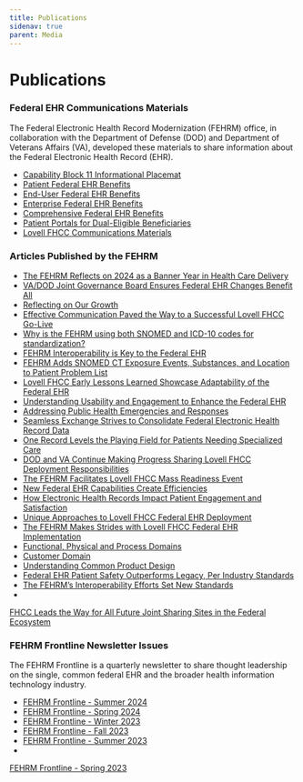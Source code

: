 ```yaml
---
title: Publications
sidenav: true
parent: Media
---
```

# Publications

### Federal EHR Communications Materials

The Federal Electronic Health Record Modernization (FEHRM) office, in collaboration with the Department of Defense (DOD) and Department of Veterans Affairs (VA), developed these materials to share information about the Federal Electronic Health Record (EHR).

- [Capability Block 11 Informational Placemat](/images/FEHR-Enhancements-in-Capability-Block-11_081924_508ed.pdf)
- [Patient Federal EHR Benefits](/images/Federal_EHR_Patient_Benefits_508ed.pdf)
- [End-User Federal EHR Benefits](/images/Federal_EHR_End_User_Benefits_508ed.pdf)
- [Enterprise Federal EHR Benefits](/images/Federal_EHR_Enterprise_Benefits_508ed.pdf)
- [Comprehensive Federal EHR Benefits](/images/Federal_EHR_Comprehensive_Benefits_508ed.pdf)
- [Patient Portals for Dual-Eligible Beneficiaries](https://www.fehrm.gov/images/lovell-fhcc-patient-portals-2-pager_122823_v2_508ed.pdf)
- [Lovell FHCC Communications Materials](https://www.fehrm.gov/lovell-fhcc-communications-materials)

### Articles Published by the FEHRM

- [The FEHRM Reflects on 2024 as a Banner Year in Health Care Delivery](https://www.linkedin.com/pulse/fehrm-reflects-2024-banner-year-health-care-delivery-fehrm-oijze/?trackingId=fMAwSmcuylpF25m4U32CeQ%3D%3D)
- [VA/DOD Joint Governance Board Ensures Federal EHR Changes Benefit All](https://www.linkedin.com/pulse/vadod-joint-governance-board-ensures-federal-ehr-changes-benefit-jypye/?trackingId=eFwF93eL0u1Xq1uXBy2ZtQ%3D%3D)
- [Reflecting on Our Growth](https://www.linkedin.com/pulse/reflecting-our-growth-fehrm-m1doe/?trackingId=JYzF1K3fQNoFy8Nvy2jRnA%3D%3D)
- [Effective Communication Paved the Way to a Successful Lovell FHCC Go-Live](https://www.linkedin.com/pulse/effective-communication-paved-way-successful-lovell-fhcc-go-live-fkz9e/?trackingId=9z2PM91TffE3oiI8x9Spyg%3D%3D)
- [Why is the FEHRM using both SNOMED and ICD-10 codes for standardization?](https://www.linkedin.com/pulse/why-fehrm-using-both-snomed-icd-10-codes-standardization-fehrm-ky9se/?trackingId=KrZbKWPyJimq4lOCzGOtPA%3D%3D)
- [FEHRM Interoperability is Key to the Federal EHR](https://www.linkedin.com/pulse/fehrm-interoperability-key-federal-ehr-fehrm-a5zde/?trackingId=8699o5zyqLAKj4b%2FWKKlbw%3D%3D)
- [FEHRM Adds SNOMED CT Exposure Events, Substances, and Location to Patient Problem List](https://www.linkedin.com/pulse/fehrm-adds-snomed-ct-exposure-events-substances-location-patient-ynthf/?trackingId=bgrxDUMECsplMImwmjXzSg%3D%3D)
- [Lovell FHCC Early Lessons Learned Showcase Adaptability of the Federal EHR](https://www.linkedin.com/pulse/lovell-fhcc-early-lessons-learned-showcase-adaptability-federal-1oo7e/?trackingId=E7vxhDIzn%2Fd8mOLpxCHveQ%3D%3D)
- [Understanding Usability and Engagement to Enhance the Federal EHR](https://www.linkedin.com/pulse/understanding-usability-engagement-enhance-federal-ehr-fehrm-gyw3e/?trackingId=XfqZjTn%2FMbWZ2UYn4Uz63A%3D%3D)
- [Addressing Public Health Emergencies and Responses](https://www.linkedin.com/pulse/addressing-public-health-emergencies-responses-fehrm-tmssf/?trackingId=WifZ%2Bxz2Z4FviqAMus2xQg%3D%3D)
- [Seamless Exchange Strives to Consolidate Federal Electronic Health Record Data](https://www.linkedin.com/pulse/seamless-exchange-strives-consolidate-federal-electronic-health-9yasf/?trackingId=VCq8A05I4tFKXHVYMrbYLA%3D%3D)
- [One Record Levels the Playing Field for Patients Needing Specialized Care](https://www.linkedin.com/pulse/one-record-levels-playing-field-patients-needing-specialized-care-ybkne%3FtrackingId=5ThTwmwaTe%252B0zvAPNxUvGg%253D%253D/?trackingId=drNxzyr4S4aBHzjt8rDUhQ%3D%3D)
- [DOD and VA Continue Making Progress Sharing Lovell FHCC Deployment Responsibilities](https://www.linkedin.com/pulse/dod-va-continue-making-progress-sharing-lovell-fhcc-deployment-responsibilities-vgqlf%3FtrackingId=%252FH62NnfLQNG%252FK1LVbA0Czw%253D%253D/?trackingId=%2FegvrqogQ16jWU8J5%2Buc%2FA%3D%3D)
- [The FEHRM Facilitates Lovell FHCC Mass Readiness Event](https://www.linkedin.com/pulse/fehrm-facilitates-lovell-fhcc-mass-readiness-event-fehrm-7vbec%3FtrackingId=1wGE1hhrRVyrI6e83NH%252FFQ%253D%253D/?trackingId=xi%2F4Wz5CS2Wllq%2BpdbYHyA%3D%3D)
- [New Federal EHR Capabilities Create Efficiencies](https://www.linkedin.com/pulse/new-federal-ehr-capabilities-create-efficiencies-fehrm?trackingId=yFmUueLhuYC7%2FgrBEupiJQ%3D%3D)
- [How Electronic Health Records Impact Patient Engagement and Satisfaction](https://www.linkedin.com/pulse/how-electronic-health-records-impact-patient-engagement-satisfaction?trackingId=QPeUcL1N54pe3F13DPaQJA%3D%3D)
- [Unique Approaches to Lovell FHCC Federal EHR Deployment](https://www.linkedin.com/pulse/unique-approaches-lovell-fhcc-federal-ehr-deployment-fehrm?trackingId=PLu2%2FBnP8efexedzAsI9vA%3D%3D)
- [The FEHRM Makes Strides with Lovell FHCC Federal EHR Implementation](https://www.linkedin.com/pulse/fehrm-makes-strides-lovell-fhcc-federal-ehr-implementation-fehrm?trackingId=Wp%2F%2BHMZCEO8mHNl9Dh8cdQ%3D%3D)
- [Functional, Physical and Process Domains](https://www.linkedin.com/pulse/functional-physical-process-domains-fehrm?trackingId=Y7VHDbd8mSQe%2Faa%2FI3zyNQ%3D%3D)
- [Customer Domain](https://www.linkedin.com/pulse/customer-domain-fehrm?trackingId=pEDe4fyVtgZzNtSUzguR1g%3D%3D)
- [Understanding Common Product Design](https://www.linkedin.com/pulse/understanding-common-product-design-fehrm?trackingId=i1o2EKEcrS%2B20Bgz3uBHjw%3D%3D)
- [Federal EHR Patient Safety Outperforms Legacy, Per Industry Standards](https://www.health.mil/News/Articles/2023/03/07/Federal-EHR-Patient-Safety-Outperforms-Legacy-Per-Industry-Standards)
- [The FEHRM’s Interoperability Efforts Set New Standards](https://www.linkedin.com/pulse/fehrms-interoperability-efforts-set-new-standards-fehrm?trackingId=47mLW0dMT2K47jWkeSNQ9w%3D%3D)
- 
[FHCC Leads the Way for All Future Joint Sharing Sites in the Federal Ecosystem](https://www.linkedin.com/pulse/fhcc-leads-way-all-future-joint-sharing-sites-federal-ecosystem-?trackingId=2Adw2xVeo1nvbI20iXuBqA%3D%3D)


### FEHRM Frontline Newsletter Issues

The FEHRM Frontline is a quarterly newsletter to share thought leadership on the single, common federal EHR and the broader health information technology industry.

- [FEHRM Frontline - Summer 2024](https://new.express.adobe.com/webpage/plVLQDeEtWRBf)
- [FEHRM Frontline - Spring 2024](https://new.express.adobe.com/webpage/IrBWEVM85HJ46)
- [FEHRM Frontline - Winter 2023](https://new.express.adobe.com/webpage/LI2Jy6s8fjXic)
- [FEHRM Frontline - Fall 2023](https://new.express.adobe.com/webpage/qHfQrSLIwnXN6)
- [FEHRM Frontline - Summer 2023](https://express.adobe.com/page/ggXjQQPZMnsZ3/)
- 
[F﻿EHRM Frontline - Spring 2023](/images/fehrmfrontline_spring2023_issue-2_final_508.pdf)





